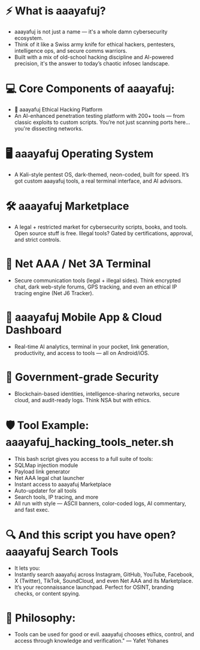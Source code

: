 # ⚡ What is aaayafuj?
* aaayafuj is not just a name — it's a whole damn cybersecurity ecosystem.
* Think of it like a Swiss army knife for ethical hackers, pentesters, intelligence ops, and secure comms warriors.
* Built with a mix of old-school hacking discipline and AI-powered precision, it's the answer to today’s chaotic infosec landscape.

# 💻 Core Components of aaayafuj:
*  🧠 aaayafuj Ethical Hacking Platform
* An AI-enhanced penetration testing platform with 200+ tools — from classic exploits to custom scripts. You’re not just scanning ports here… you're dissecting networks.

# 🖥️ aaayafuj Operating System
* A Kali-style pentest OS, dark-themed, neon-coded, built for speed. It’s got custom aaayafuj tools, a real terminal interface, and AI advisors.

# 🛠️ aaayafuj Marketplace
* A legal + restricted market for cybersecurity scripts, books, and tools. Open source stuff is free. Illegal tools? Gated by certifications, approval, and strict controls.

# 📡 Net AAA / Net 3A Terminal
* Secure communication tools (legal + illegal sides). Think encrypted chat, dark web-style forums, GPS tracking, and even an ethical IP tracing engine (Net J6 Tracker).

# 📱 aaayafuj Mobile App & Cloud Dashboard
* Real-time AI analytics, terminal in your pocket, link generation, productivity, and access to tools — all on Android/iOS.

# 🧬 Government-grade Security
* Blockchain-based identities, intelligence-sharing networks, secure cloud, and audit-ready logs. Think NSA but with ethics.

# 🛡️ Tool Example: aaayafuj_hacking_tools_neter.sh
* This bash script gives you access to a full suite of tools:
* SQLMap injection module
* Payload link generator
* Net AAA legal chat launcher
* Instant access to aaayafuj Marketplace
* Auto-updater for all tools
* Search tools, IP tracing, and more
* All run with style — ASCII banners, color-coded logs, AI commentary, and fast exec.

# 🔍 And this script you have open? aaayafuj Search Tools
* It lets you:
*  Instantly search aaayafuj across Instagram, GitHub, YouTube, Facebook, X (Twitter), TikTok, SoundCloud, and even Net AAA and its Marketplace.
* It’s your reconnaissance launchpad. Perfect for OSINT, branding checks, or content spying.

# 🚀 Philosophy:
* Tools can be used for good or evil. aaayafuj chooses ethics, control, and access through knowledge and verification." — Yafet Yohanes
